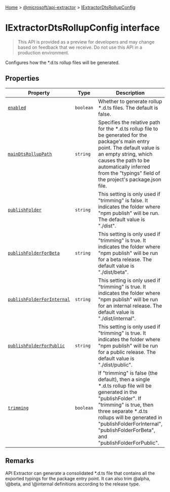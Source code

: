 [Home](./index) &gt; [@microsoft/api-extractor](./api-extractor.md) &gt; [IExtractorDtsRollupConfig](./api-extractor.iextractordtsrollupconfig.md)

# IExtractorDtsRollupConfig interface

> This API is provided as a preview for developers and may change based on feedback that we receive. Do not use this API in a production environment.

Configures how the \*.d.ts rollup files will be generated.

## Properties

|  Property | Type | Description |
|  --- | --- | --- |
|  [`enabled`](./api-extractor.iextractordtsrollupconfig.enabled.md) | `boolean` | Whether to generate rollup \*.d.ts files. The default is false. |
|  [`mainDtsRollupPath`](./api-extractor.iextractordtsrollupconfig.maindtsrolluppath.md) | `string` | Specifies the relative path for the \*.d.ts rollup file to be generated for the package's main entry point. The default value is an empty string, which causes the path to be automatically inferred from the "typings" field of the project's package.json file. |
|  [`publishFolder`](./api-extractor.iextractordtsrollupconfig.publishfolder.md) | `string` | This setting is only used if "trimming" is false. It indicates the folder where "npm publish" will be run. The default value is "./dist". |
|  [`publishFolderForBeta`](./api-extractor.iextractordtsrollupconfig.publishfolderforbeta.md) | `string` | This setting is only used if "trimming" is true. It indicates the folder where "npm publish" will be run for a beta release. The default value is "./dist/beta". |
|  [`publishFolderForInternal`](./api-extractor.iextractordtsrollupconfig.publishfolderforinternal.md) | `string` | This setting is only used if "trimming" is true. It indicates the folder where "npm publish" will be run for an internal release. The default value is "./dist/internal". |
|  [`publishFolderForPublic`](./api-extractor.iextractordtsrollupconfig.publishfolderforpublic.md) | `string` | This setting is only used if "trimming" is true. It indicates the folder where "npm publish" will be run for a public release. The default value is "./dist/public". |
|  [`trimming`](./api-extractor.iextractordtsrollupconfig.trimming.md) | `boolean` | If "trimming" is false (the default), then a single \*.d.ts rollup file will be generated in the "publishFolder". If "trimming" is true, then three separate \*.d.ts rollups will be generated in "publishFolderForInternal", "publishFolderForBeta", and "publishFolderForPublic". |

## Remarks

API Extractor can generate a consolidated \*.d.ts file that contains all the exported typings for the package entry point. It can also trim @alpha, \\@beta, and \\@internal definitions according to the release type.
